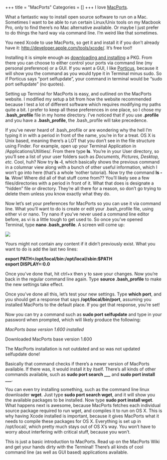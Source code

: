 +++
title = "MacPorts"
Categories = []
+++
I love [MacPorts][1].

What a fantastic way to install open source software to run on a Mac. Sometimes I want to be able to run certain Linux/Unix tools on my Macbook Pro, only to find there&#8217;s no Mac alternative available. Or maybe I just prefer to do things the hard way via command line. I&#8217;m weird like that sometimes.

You need Xcode to use MacPorts, so get it and install it if you don&#8217;t already have it: <http://developer.apple.com/tools/xcode/>. It&#8217;s free too!!

Installing it is simple enough as [downloading and installing][2] a PKG. From there you can choose to either control your ports via command line (my personal preference) or a GUI. If you want a GUI, I like [Porticus][3], because it will show you the command as you would type it in Terminal minus sudo. So if Porticus says &#8220;port selfupdate&#8221;, your command in terminal would be &#8220;sudo port selfupdate&#8221; (no quotes).

Setting up Terminal for MacPorts is easy, and outlined on the MacPorts website. I modified my setup a bit from how the website recommended because I test a lot of different software which requires modifying my paths quite a bit. I prefer to keep all these preferences in one place, so I chose my <span style="font-weight:bold;">.bash_profile</span> file in my home directory. I&#8217;ve noticed that if you use <span style="font-weight:bold;">.profile</span> and you have a <span style="font-weight:bold;">.bash_profile</span>, the .bash_profile will take precedence.

If you&#8217;ve never heard of .bash_profile or are wondering why the hell I&#8217;m typing it in with a period in front of the name, you&#8217;re in for a treat. OS X is Unix based, meaning there&#8217;s a LOT that you don&#8217;t see in the file structure using Finder. For example, open up your Terminal Application in /Applications/Utilities/. From there type <span style="font-weight:bold;">ls</span>. You&#8217;re in your User directory, so you&#8217;ll see a list of your user folders such as <span style="font-style:italic;">Documents, Pictures, Desktop, etc.</span> Cool, huh? Now try <span style="font-weight:bold;">ls -l</span>, which basically shows the previous command in a columnar view along with a bunch of other useful information, which I won&#8217;t go into here (that&#8217;s a whole &#8216;nother tutorial). Now try the command <span style="font-weight:bold;">ls -la</span>. Wow! Where did all of that stuff come from?? You&#8217;ll likely see a few files/directories with a period in front of it. What that does is designate a &#8220;hidden&#8221; file or directory. They&#8217;re all there for a reason, so don&#8217;t go trying to delete them unless you know exactly what they do.

Now let&#8217;s set your preferences for MacPorts so you can use it via command line. What you&#8217;ll want to do is create or edit your .bash_profile file, using either vi or nano. Try nano if you&#8217;ve never used a command line editor before, as vi is a little tough to get used to. So once you&#8217;ve opened Terminal, type <span style="font-weight:bold;">nano .bash_profile</span>. A screen will come up:

[<img style="display:block;text-align:center;cursor:hand;margin:0 auto 10px;" src="http://bp2.blogger.com/_z2ziqclKzf0/SA9dMFP1L2I/AAAAAAAAAmQ/2kACG5-Ktzc/s320/nano.png" border="0" />][4]

Yours might not contain any content if it didn&#8217;t previously exist. What you want to do is add the last two lines:

<span style="font-weight:bold;">export PATH=/opt/local/bin:/opt/local/sbin:$PATH<br />export DISPLAY=:0.0</span>

Once you&#8217;ve done that, hit ctrl+x then y to save your changes. Now you&#8217;re back in the regular command line again. Type <span style="font-weight:bold;">source .bash_profile</span> to make the new settings take effect.

Once you&#8217;ve done all this, let&#8217;s test your new settings. Type <span style="font-weight:bold;">which port</span>, and you should get a response that says <span style="font-weight:bold;">/opt/local/bin/port</span>, assuming you installed MacPorts to the default place. If you get that response, you&#8217;re set!

Now you can try a command such as <span style="font-weight:bold;">sudo port selfupdate</span> and type in your password when prompted, which will likely produce the following:

<span style="font-style:italic;">MacPorts base version 1.600 installed</p> <p>
  Downloaded MacPorts base version 1.600
</p>

<p>
  The MacPorts installation is not outdated and so was not updated<br />selfupdate done!</span>
</p>

<p>
  Basically that command checks if there&#8217;s a newer version of MacPorts available. If there was, it would install it by itself. There&#8217;s all kinds of other commands available, such as <span style="font-weight:bold;">sudo port search ___</span> and <span style="font-weight:bold;">sudo port install ___</span>.
</p>

<p>
  You can even try installing something, such as the command line linux downloader <span style="font-weight:bold;">wget</span>. Just type <span style="font-weight:bold;">sudo port search wget</span>, and it will show you the available packages to be installed. Now type <span style="font-weight:bold;">sudo port install wget</span>. What happens next is awesome, because MacPorts fetches each individual source package required to run wget, and compiles it to run on OS X. This is why having Xcode installed is important, because it gives MacPorts what it needs to compile these packages for OS X. Everything is set up in /opt/local/, which pretty much stays out of OS X&#8217;s way. You won&#8217;t have to worry about interfering with critical stuff, because you won&#8217;t.
</p>

<p>
  This is just a basic introduction to MacPorts. Read up on the MacPorts Wiki and get your hands dirty with the Terminal! There&#8217;s all kinds of cool command line (as well as GUI based) applications available.
</p>

 [1]: http://www.macports.org/
 [2]: http://www.macports.org/install.php
 [3]: http://porticus.alittledrop.com/
 [4]: http://bp2.blogger.com/_z2ziqclKzf0/SA9dMFP1L2I/AAAAAAAAAmQ/2kACG5-Ktzc/s1600-h/nano.png
